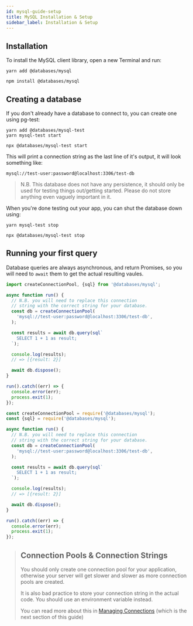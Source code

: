 ```yaml
---
id: mysql-guide-setup
title: MySQL Installation & Setup
sidebar_label: Installation & Setup
---
```


## Installation

To install the MySQL client library, open a new Terminal and run:

```yarn
yarn add @databases/mysql
```

```npm
npm install @databases/mysql
```

## Creating a database

If you don't already have a database to connect to, you can create one using pg-test:

```yarn
yarn add @databases/mysql-test
yarn mysql-test start
```

```npm
npx @databases/mysql-test start
```

This will print a connection string as the last line of it's output, it will look something like:

```
mysql://test-user:password@localhost:3306/test-db
```

> N.B. This database does not have any persistence, it should only be used for testing things out/getting started. Please do not store anything even vaguely important in it.

When you're done testing out your app, you can shut the database down using:

```yarn
yarn mysql-test stop
```

```npm
npx @databases/mysql-test stop
```

## Running your first query

Database queries are always asynchronous, and return Promises, so you will need to `await` them to get the actual resulting vaules.

```typescript
import createConnectionPool, {sql} from '@databases/mysql';

async function run() {
  // N.B. you will need to replace this connection
  // string with the correct string for your database.
  const db = createConnectionPool(
    'mysql://test-user:password@localhost:3306/test-db',
  );

  const results = await db.query(sql`
    SELECT 1 + 1 as result;
  `);

  console.log(results);
  // => [{result: 2}]

  await db.dispose();
}

run().catch((err) => {
  console.error(err);
  process.exit(1);
});
```

```javascript
const createConnectionPool = require('@databases/mysql');
const {sql} = require('@databases/mysql');

async function run() {
  // N.B. you will need to replace this connection
  // string with the correct string for your database.
  const db = createConnectionPool(
    'mysql://test-user:password@localhost:3306/test-db',
  );

  const results = await db.query(sql`
    SELECT 1 + 1 as result;
  `);

  console.log(results);
  // => [{result: 2}]

  await db.dispose();
}

run().catch((err) => {
  console.error(err);
  process.exit(1);
});
```

> ## Connection Pools & Connection Strings
>
> You should only create one connection pool for your application, otherwise your server will get slower and
> slower as more connection pools are created.
>
> It is also bad practice to store your connection string in the actual code. You should use an environment
> variable instead.
>
> You can read more about this in [Managing Connections](mysql-guide-connections.md) (which is the next section of this guide)

